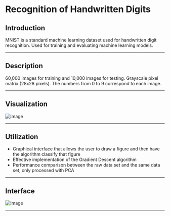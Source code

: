 # Recognition of Handwritten Digits

## Introduction
MNIST is a standard machine learning dataset used for handwritten digit recognition.
Used for training and evaluating machine learning models.

---

## Description
60,000 images for training and 10,000 images for testing.
Grayscale pixel matrix (28x28 pixels).
The numbers from 0 to 9 correspond to each image.

---

## Visualization
![image](https://github.com/IancuGeorgeAlexandru/Recognition-of-handwritten-digits/assets/95502069/0ad9e079-b192-4811-99fb-db51651c0c7f)

---

## Utilization
- Graphical interface that allows the user to draw a figure and then have the algorithm classify that figure
- Effective implementation of the Gradient Descent algorithm
- Performance comparison between the raw data set and the same data set, only processed with PCA

---

## Interface
![image](https://github.com/IancuGeorgeAlexandru/Recognition-of-handwritten-digits/assets/95502069/e2c74314-e6f8-4682-b5fd-3260347394e6)

---






